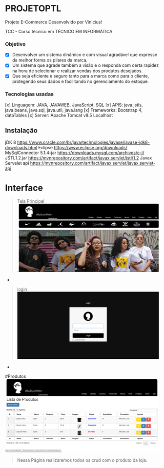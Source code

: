 # PROJETOPTL
Projeto E-Commerce Desenvolvido por Vinicius!

TCC - Curso técnico em TÉCNICO EM INFORMÁTICA

### Objetivo

- [x] Desenvolver um sistema dinâmico e com visual agradável que expresse da melhor forma os pilares da marca. 
- [x] Um sistema que agrade também a visão e o responda com certa rapidez na hora de selecionar e realizar vendas dos produtos desejados. 
- [x] Que seja eficiente e seguro tanto para a marca como para o cliente, protegendo seus dados e facilitando no gerenciamento do estoque.

### Tecnologias usadas 
[x] Linguagem: JAVA, JAVAWEB, JavaScript, SQL
[x] APIS: java.jstls, java.beans, java.sql, java.util, java.lang
[x] Frameworks: Bootstrap 4, dataTables
[x] Server: Apache Tomcat v8.5 Localhost

## Instalação
jDK 8 https://www.oracle.com/br/java/technologies/javase/javase-jdk8-downloads.html
Eclipse https://www.eclipse.org/downloads/
MySqlConnector 5.1.4-jar  https://downloads.mysql.com/archives/c-j/
JSTL1.2.jar https://mvnrepository.com/artifact/javax.servlet/jstl/1.2
Javax Servelet api https://mvnrepository.com/artifact/javax.servlet/javax.servlet-api

# Interface
>Tela Principal
![Index](https://raw.githubusercontent.com/Vinizeira/PROJETOPTL/main/Telas/Index1.png)

-

>login
![form_login](https://raw.githubusercontent.com/Vinizeira/PROJETOPTL/main/Telas/login.png)

-
#Produtos
![crud_produtos](https://raw.githubusercontent.com/Vinizeira/PROJETOPTL/main/Telas/Produtos.png)
>Nessa Página realizaremos todos os crud com o produto da loja.



